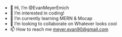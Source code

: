 - 👋 Hi, I’m @EvanMeyerEmich
- 👀 I’m interested in coding!
- 🌱 I’m currently learning MERN & Mocap
- 💞️ I’m looking to collaborate on Whatever looks cool
- 📫 How to reach me meyer.evan90@gmail.com

<!---
EvanMeyerEmich/EvanMeyerEmich is a ✨ special ✨ repository because its `README.md` (this file) appears on your GitHub profile.
You can click the Preview link to take a look at your changes.
--->
